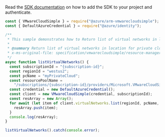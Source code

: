 Read the [SDK documentation](https://github.com/Azure/azure-sdk-for-js/blob/%40azure%2Farm-vmwarecloudsimple_3.0.0/sdk/vmwarecloudsimple/arm-vmwarecloudsimple/README.md) on how to add the SDK to your project and authenticate.

```javascript
const { VMwareCloudSimple } = require("@azure/arm-vmwarecloudsimple");
const { DefaultAzureCredential } = require("@azure/identity");

/**
 * This sample demonstrates how to Return list of virtual networks in location for private cloud
 *
 * @summary Return list of virtual networks in location for private cloud
 * x-ms-original-file: specification/vmwarecloudsimple/resource-manager/Microsoft.VMwareCloudSimple/stable/2019-04-01/examples/ListVirtualNetworks.json
 */
async function listVirtualNetworks() {
  const subscriptionId = "{subscription-id}";
  const regionId = "westus2";
  const pcName = "myPrivateCloud";
  const resourcePoolName =
    "/subscriptions/{subscription-id}/providers/Microsoft.VMwareCloudSimple/locations/westus2/privateClouds/myPrivateCloud/resourcePools/resgroup-26";
  const credential = new DefaultAzureCredential();
  const client = new VMwareCloudSimple(credential, subscriptionId);
  const resArray = new Array();
  for await (let item of client.virtualNetworks.list(regionId, pcName, resourcePoolName)) {
    resArray.push(item);
  }
  console.log(resArray);
}

listVirtualNetworks().catch(console.error);
```

